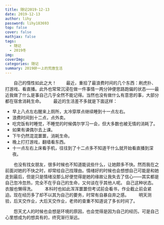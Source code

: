 ```yaml
---
title: 随记2019-12-13
date: 2019-12-13
author: lihy
password: lihy183693
top: false
cover: false
mathjax: false
tags:
  - 随记
  - 2019冬
img:
coverImg:
categories: 随记
summary: 2019研一上的荒唐生活
---
```


&emsp;&emsp;自己的惰性如此之大！
&emsp;&emsp;最近，重拾了最浪费时间的几个东西：刷虎扑、打游戏、看直播。此外也常常沉浸在做一件事情一两分钟便思路跑偏的状态——最近我做了什么是事自己几乎全然不能记得。当然也没有做什么有意思的事，大部分都在宿舍消耗生命。
&emsp;&emsp;最近的生活差不多就是下面这样：

- 早上八点左右醒来上厕所，太冷穿厚点继续睡到十一点左右。
- 浪费时间到十二点，点外卖。
- 吃完饭有时睡觉，不睡觉的时候偶尔学习一会，但大多数也被无情的消耗了。
- 如果有课偶尔去上课。
- 下午仍然混混噩噩，消耗生命。
- 晚上打打游戏，翻墙看东西。
- 十一点左右上床看手机，往往到了十二点多不知道干什么就开始看直播到深夜。

&emsp;&emsp;也没有找女朋友，很多时候也不知道能说些什么，让她颇多不快。然而我在之前面对她的不快之时，却常给自己找理由。情绪好的时候也会想想自己可能是和她走到最后，但是只是情绪没那么好便觉得是她的缘故让我失去了信心——其实都是自己忽冷忽热，完全不在乎自己的生命，又何谈在乎其他人呢。
自己这种状态。衣服也懒得洗。
&emsp;&emsp;本科时也如此浑浑噩噩但考试前会看书，作业截止前会紧迫。现在经历多了却不以其为自己的要务，时常有自暴自弃之感。
&emsp;&emsp;明天测验，后天交作业，大后天交作业，老师的查重不知道说了多长时间了。

&emsp;&emsp;怨天尤人的时候也会想是环境的原因，也会觉得是因为自己的经历。可是自己心里想成为的想具有的，终究渐行渐远。
